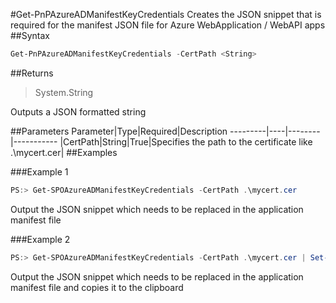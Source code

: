 #Get-PnPAzureADManifestKeyCredentials
Creates the JSON snippet that is required for the manifest JSON file for Azure WebApplication / WebAPI apps
##Syntax
```powershell
Get-PnPAzureADManifestKeyCredentials -CertPath <String>
```


##Returns
>System.String

Outputs a JSON formatted string

##Parameters
Parameter|Type|Required|Description
---------|----|--------|-----------
|CertPath|String|True|Specifies the path to the certificate like .\mycert.cer|
##Examples

###Example 1
```powershell
PS:> Get-SPOAzureADManifestKeyCredentials -CertPath .\mycert.cer
```
Output the JSON snippet which needs to be replaced in the application manifest file

###Example 2
```powershell
PS:> Get-SPOAzureADManifestKeyCredentials -CertPath .\mycert.cer | Set-Clipboard
```
Output the JSON snippet which needs to be replaced in the application manifest file and copies it to the clipboard
